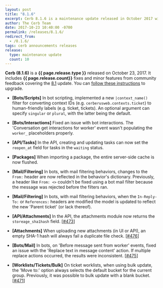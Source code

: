 ```yaml
---
layout: post
title: "8.1.6"
excerpt: Cerb 8.1.6 is a maintenance update released in October 2017 with 10 fixes and minor features from community feedback.
author: The Cerb Team
date: 2017-10-23 10:40:00 -0700
permalink: /releases/8.1.6/
redirect_from:
  - /8.1.6/
tags: cerb announcements releases
release:
  type: maintenance update
  count: 10
---
```


**Cerb (8.1.6)** is a **{{ page.release.type }}** released on October 23, 2017. It includes **{{ page.release.count}}** fixes and minor features from community feedback covering the [8.1](/releases/8.1/) update.  You can [follow these instructions](/docs/upgrading/) to upgrade.

* **[Bots/Scripts]** In bot scripting, implemented a new `|context_name()` filter for converting context IDs (e.g. `cerberusweb.contexts.ticket`) to human-friendly labels (e.g. ticket, tickets). An optional argument can specify `singular` or `plural`, with the latter being the default.

* **[Bots/Interactions]** Fixed an issue with bot interactions. The 'Conversation get interactions for worker' event wasn't populating the `worker_` placeholders properly.

* **[API/Tasks]** In the API, creating and updating tasks can now set the `reopen_at` field for tasks in the `waiting` status.

* **[Packages]** When importing a package, the entire server-side cache is now flushed.

* **[Mail/Filtering]** In bots, with mail filtering behaviors, changes to the `From:` header are now reflected in the behavior's dictionary. Previously, a header like `From: <>` couldn't be fixed using a bot mail filter because the message was rejected before the filters ran.

* **[Mail/Filtering]** In bots, with mail filtering behaviors, when the `In-Reply-To:` or `References:` headers are modified the model is updated to reflect the new 'Parent ticket' (or lack thereof).

* **[API/Attachments]** In the API, the attachments module now returns the `storeage_sha1hash` field. [[#473](https://github.com/jstanden/cerb/issues/473)]

* **[Attachments]** When uploading new attachments (in UI or API), an empty SHA-1 hash will always fail a duplicate file check. [[#476](https://github.com/jstanden/cerb/issues/476)]

* **[Bots/Mail]** In bots, on 'Before message sent from worker' events, fixed an issue with the 'Replace text in message content' action. If multiple replace actions occurred, the results were inconsistent. [[#475](https://github.com/jstanden/cerb/issues/475)]

* **[Worklists/Tickets/Bulk]** On ticket worklists, when using bulk update, the 'Move to:' option always selects the default bucket for the current group. Previously, it was possible to bulk update with a blank bucket. [[#471](https://github.com/jstanden/cerb/issues/471)]


